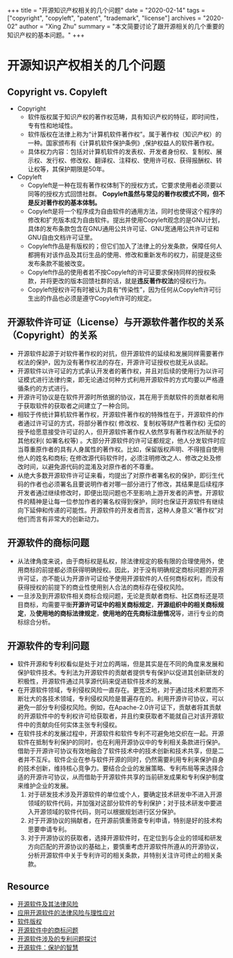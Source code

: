 +++
title = "开源知识产权相关的几个问题"
date = "2020-02-14"
tags = ["copyright", "copyleft", "patent", "trademark", "license"]
archives = "2020-02"
author = "Xing Zhu"
summary = "本文简要讨论了跟开源相关的几个重要的知识产权的基本问题。"
+++

# 开源知识产权相关的几个问题

## Copyright vs. Copyleft
* Copyright
	* 软件版权属于知识产权的著作权范畴，具有知识产权的特征，即时间性，专有性和地域性。
	* 软件版权在法律上称为“计算机软件著作权”。属于著作权（知识产权）的一种。国家颁布有《计算机软件保护条例》,保护权益人的软件著作权。
	* 具体权力内容：包括对计算机软件的发表权、开发者身份权、复制权、展示权、发行权、修改权、翻译权、注释权、使用许可权、获得报酬权、转让权等，其保护期限是50年。
* Copyleft
	* Copyleft是一种在现有著作权体制下的授权方式，它要求使用者必须要以同等的授权方式回馈社群。 **Copyleft虽然与常见的著作权模式不同，但不是反对著作权的基本体制。**
	* Copyleft是将一个程序成为自由软件的通用方法，同时也使得这个程序的修改和扩充版本成为自由软件。提出并使用Copyleft观念的是GNU计划，具体的发布条款包含在GNU通用公共许可证、GNU宽通用公共许可证和GNU自由文档许可证里。
	* Copyleft作品是有版权的；但它们加入了法律上的分发条款，保障任何人都拥有对该作品及其衍生品的使用、修改和重新发布的权力，前提是这些发布条款不能被改变。
	* Copyleft作品的使用者若不按Copyleft的许可证要求保持同样的授权条款，并将更改的版本回馈社群的话，就是**违反著作权法**的侵权行为。
	* Copyleft授权许可有时被认为具有“传染性”，因为任何从Copyleft许可衍生出的作品也必须是遵守Copyleft许可的规定。

## 开源软件许可证（License）与开源软件著作权的关系（Copyright）的关系
* 开源软件起源于对软件著作权的对抗，但开源软件的延续和发展同样需要著作权法的保护，因为没有著作权法的存在，开源许可证授权也就无从谈起。
* 开源软件以许可证的方式承认开发者的著作权，并且对后续的使用行为以许可证模式进行法律约束，即无论通过何种方式利用开源软件的方式均要以严格遵循条约的方式进行。
* 开源许可协议是在软件开源时所依据的协议，其在用于贡献软件的贡献者和用于获取软件的获取者之间建立了一种合同。
* 相较于传统计算机软件著作权，开源软件著作权的特殊性在于，开源软件的作者通过许可证的方式，将部分著作权( 修改权、复制权等财产性著作权) 无偿的授予给愿意接受许可证的人，但开源软件著作权人依然享有著作权法所赋予的其他权利( 如署名权等) 。大部分开源软件的许可证都规定，他人分发软件时应当尊重原作者的具有人身属性的著作权。比如，保留版权声明、不得擅自使用他人的姓名和商标; 在修改源代码软件时，必须注明修改之人、修改之处及修改时间，以避免源代码的混淆及对原作者的不尊重。
* 从绝大多数开源软件许可证来看，均提出了对原作者署名权的保护，即衍生代码的作者也必须署名且要说明作者对哪一部分进行了修改，其结果是后续程序开发者通过继续修改时，即便出现问题也不至影响上游开发者的声誉。开源软件的精神是让每一位参加作者的署名权得到保护，同时也保证开源软件有继续向下延伸和传递的可能性。开源软件的开发者而言，这种人身意义“著作权”对他们而言有非常大的创新动力。


## 开源软件的商标问题
* 从法律角度来说，由于商标权是私权，除法律规定的极有限的合理使用外，使用商标的前提都必须获得明确授权。因此，对于没有明确规定商标问题的开源许可证，亦不能认为开源许可证给予使用开源软件的人任何商标权利，而没有获得授权的前提下的商业性使用别人合法的商标存在侵权风险。
* 一旦涉及到开源软件相关商标合规问题，无论是贡献者商标、社区商标还是项目商标，均需要平衡**开源许可证中的相关商标规定**，**开源组织中的相关商标规定**，及**使用地的商标法律规定**，**使用地的在先商标注册情况**等，进行专业的商标综合分析。

## 开源软件的专利问题
* 软件开源和专利权看似是处于对立的两端，但是其实是在不同的角度来发展和保护软件技术。专利法为开源软件的贡献者提供专有保护以促进其创新研发的积极性，开源软件通过共享源代码来促进软件技术的发展。
* 在开源软件领域，专利侵权风险一直存在。更宽泛地，对于通过技术积累而不断壮大的各技术领域，专利侵权风险是普遍存在的。利用开源许可协议，可以避免一部分专利侵权风险。例如，在Apache-2.0许可证下，贡献者将其贡献的开源软件中的专利权许可给获取者，并且约束获取者不能就自己对该开源软件中的贡献向任何实体主张专利侵权。
* 在软件技术的发展过程中，开源软件和软件专利不可避免地交织在一起。开源软件在抵制专利保护的同时，也在利用开源协议中的专利相关条款进行保护。借助于开源许可协议有效地融合了软件技术中的技术创新和技术共享，但是二者并不互斥。软件企业在参与软件开源的同时，仍然需要利用专利来保护自身的技术创新，维持核心竞争力。要结合企业的发展策略、专利布局等来选择合适的开源许可协议，从而借助于开源软件共享的当前研发成果和专利保护制度来维护企业的发展。
	1. 对于研发技术涉及开源软件的单位或个人，要确定技术研发中不进入开源领域的软件代码，并加强对这部分软件的专利保护；对于技术研发中要进入开源领域的软件代码，则可以根据规划进行区分保护。
	2. 对于开源协议的捐献者，在开源前慎重筛查专利申请，特别是好的技术构思要申请专利。
	3. 对于开源协议的获取者，选择开源软件时，在定位到与企业的领域和研发方向匹配的开源协议的基础上，要慎重考虑开源软件所遵从的开源协议，分析开源软件中关于专利许可的相关条款，并特别关注许可终止的相关条款。

## Resource
- [开源软件及其法律风险](https://zhuanlan.zhihu.com/p/91071379)
- [应用开源软件的法律风险与理性应对](https://www.zhihedongfang.com/8919.html)
- [软件版权](https://baike.baidu.com/item/%E8%BD%AF%E4%BB%B6%E7%89%88%E6%9D%83)
- [开源软件中的商标问题](https://cloud.tencent.com/developer/article/1563078)
- [开源软件涉及的专利问题探讨](http://news.zhichanli.cn/article/8087.html)
- [开源软件：保护的智慧](https://www.lexology.com/library/detail.aspx?g=24c6f397-64c0-4a88-832b-8936a75b59d6)
